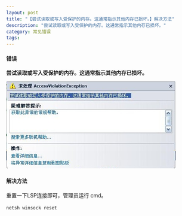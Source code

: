 ```yaml
---
layout: post
title: "【尝试读取或写入受保护的内存。这通常指示其他内存已损坏。】解决方法"
description: "尝试读取或写入受保护的内存。这通常指示其他内存已损坏。"
category: 常见错误
tags: 
---
```


#### 错误 ####

**尝试读取或写入受保护的内存。这通常指示其他内存已损坏。**

![错误图片](/images/post/20140820142846.jpg)

#### 解决方法 ####

重置一下LSP连接即可，管理员运行 cmd。

`netsh winsock reset`